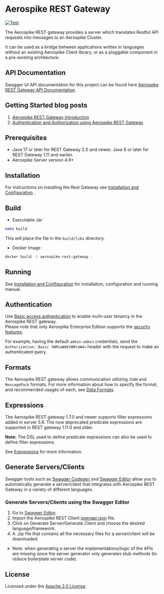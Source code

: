 # Aerospike REST Gateway

[![Test](https://github.com/aerospike/aerospike-rest-gateway/actions/workflows/test.yml/badge.svg)](https://github.com/aerospike/aerospike-rest-gateway/actions/workflows/test.yml)

The Aerospike REST gateway provides a server which translates Restful API requests into messages to an Aerospike
Cluster.

It can be used as a bridge between applications written in languages without an existing Aerospike Client library, or as
a pluggable component in a pre-existing architecture.

## API Documentation

Swagger UI API documentation for this project can be found
here [Aerospike REST Gateway API Documentation](https://docs.aerospike.com/apidocs/rest).

## Getting Started blog posts

1. [Aerospike REST Gateway Introduction](https://medium.com/aerospike-developer-blog/aerospike-rest-client-cb7e5967f423?source=friends_link&sk=0d6d69703e8a77da13ec0c6c012d1c29)
2. [Authentication and Authorization using Aerospike REST Gateway](https://medium.com/aerospike-developer-blog/authentication-and-authorization-using-aerospike-rest-client-ae0837301775?source=friends_link&sk=4be1513a1158a8ecb0b3c0e163ba1c4b)

## Prerequisites

* Java 17 or later for REST Gateway 2.0 and newer. Java 8 or later for REST Gateway 1.11 and earlier.
* Aerospike Server version 4.9+

## Installation

For instructions on installing the Rest Gateway see [Installation and Configuration](./docs/installation-and-config.md)
.

## Build

* Executable Jar

```sh
make build
```

This will place the file in the `build/libs` directory.

* Docker Image

```sh
docker build -t aerospike-rest-gateway .
```

## Running

See [Installation and Configuration](./docs/installation-and-config.md) for installation, configuration and running
manual.

## Authentication

Use [Basic access authentication](https://en.wikipedia.org/wiki/Basic_access_authentication) to enable multi-user
tenancy in the Aerospike REST gateway.  
Please note that only Aerospike Enterprise Edition supports
the [security features](https://aerospike.com/docs/guide/security/index.html).

For example, having the default `admin:admin` credentials, send the `Authorization: Basic YWRtaW46YWRtaW4=` header with
the request to make an authenticated query.

## Formats

The Aerospike REST gateway allows communication utilizing `JSON` and `MessagePack` formats. For more information about
how to specify the format, and recommended usages of each, see [Data Formats](./docs/data-formats.md).

## Expressions

The Aerospike REST gateway 1.7.0 and newer supports filter expressions added in server 5.6. The now deprecated predicate
expressions are supported in REST gateway 1.11.0 and older.

**Note:** The DSL used to define predicate expressions can also be used to define filter expressions.

See [Expressions](./docs/expressions.md) for more information.

## Generate Servers/Clients

Swagger tools such as [Swagger Codegen](https://swagger.io/tools/swagger-codegen/)
and [Swagger Editor](https://editor.swagger.io/)
allow you to automatically generate a server/client that integrates with Aerospike REST Gateway in a variety of
different
languages.

### Generate Servers/Clients using the Swagger Editor

1. Go to [Swagger Editor](https://editor.swagger.io/).
2. Import the Aerospike REST
   Client [openapi.json](https://aerospike.github.io/aerospike-rest-gateway/openapi.json) file.
3. Click on Generate Server/Generate Client and choose the desired language/framework.
4. A .zip file that contains all the necessary files for a server/client will be downloaded.

* Note: when generating a server the implementations/logic of the APIs are missing since the server generator only
  generates stub methods (to reduce boilerplate server code).

## License

Licensed under the [Apache 2.0 License](./LICENSE).
